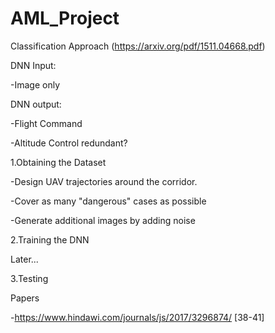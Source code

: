 # AML_Project

Classification Approach (https://arxiv.org/pdf/1511.04668.pdf)

DNN Input: 

-Image only

DNN output: 

-Flight Command 

-Altitude Control redundant?

1.Obtaining the Dataset 

-Design UAV trajectories around the corridor.

-Cover as many "dangerous" cases as possible

-Generate additional images by adding noise

2.Training the DNN

Later...

3.Testing 


Papers

-https://www.hindawi.com/journals/js/2017/3296874/
 [38-41]
